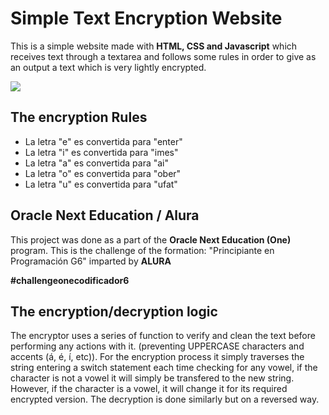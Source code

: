 # Simple Text Encryption Website

This is a simple website made with **HTML, CSS and Javascript** which receives text through a textarea and follows some rules in order to give as an output a text which is very lightly encrypted.

![](https://github.com/hectorBoi/Encrypter-challenge-alura/blob/main/images/Website-Image.png)
## The encryption Rules
 - La letra "e" es convertida para "enter"
 - La letra "i" es convertida para "imes"  
 - La letra "a" es convertida para "ai"  
 - La letra "o" es convertida para "ober"  
 - La letra "u" es convertida para "ufat"

## Oracle Next Education / Alura
This project was done as a part of the **Oracle Next Education (One)** program. This is the challenge of the formation: "Principiante en Programación G6" imparted by **ALURA**

**#challengeonecodificador6**

## The encryption/decryption logic

The encryptor uses a series of function to verify and clean the text before performing any actions with it. (preventing UPPERCASE characters and accents (á, é, í, etc)).
For the encryption process it simply traverses the string entering a switch statement each time checking for any vowel, if the character is not a vowel it will simply be transfered to the new string. However, if the character is a vowel, it will change it for its required encrypted version.
The decryption is done similarly but on a reversed way.
